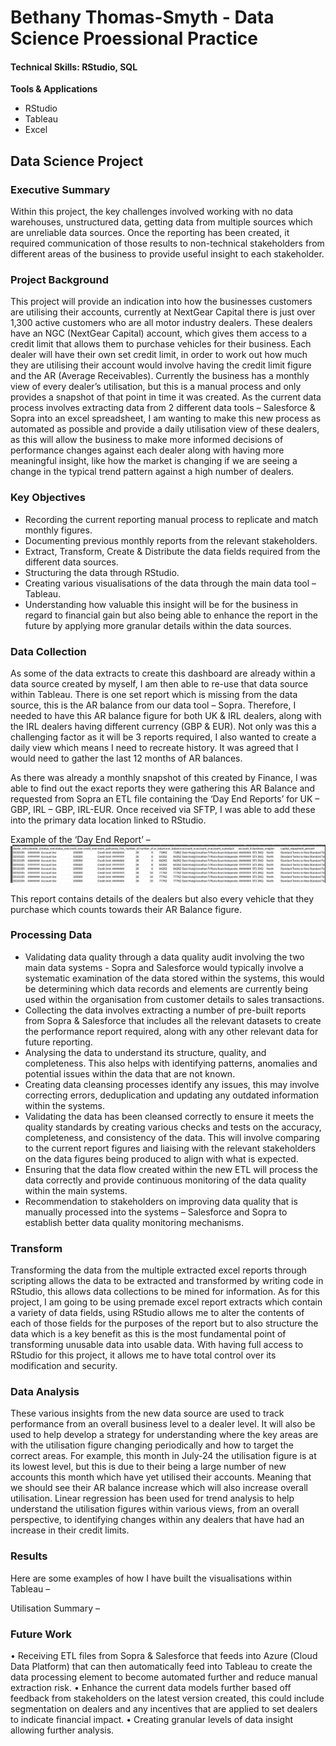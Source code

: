 # Bethany Thomas-Smyth - Data Science Proessional Practice

#### Technical Skills: RStudio, SQL

**Tools & Applications**
- RStudio
- Tableau
- Excel


## Data Science Project
### Executive Summary
Within this project, the key challenges involved working with no data warehouses, unstructured data, getting data from multiple sources which are unreliable data sources. 
Once the reporting has been created, it required communication of those results to non-technical stakeholders from different areas of the business to provide useful insight to each stakeholder.


### Project Background
This project will provide an indication into how the businesses customers are utilising their accounts, currently at NextGear Capital there is just over 1,300 active customers who are all motor industry dealers. 
These dealers have an NGC (NextGear Capital) account, which gives them access to a credit limit that allows them to purchase vehicles for their business. Each dealer will have their own set credit limit, in order to work out how much they are utilising their account would involve having the credit limit figure and the AR (Average Receivables). 
Currently the business has a monthly view of every dealer’s utilisation, but this is a manual process and only provides a snapshot of that point in time it was created.
As the current data process involves extracting data from 2 different data tools – Salesforce & Sopra into an excel spreadsheet, I am wanting to make this new process as automated as possible and provide a daily utilisation view of these dealers, as this will allow the business to make more informed decisions of performance changes against each dealer along with having more meaningful insight, like how the market is changing if we are seeing a change in the typical trend pattern against a high number of dealers.


### Key Objectives
- Recording the current reporting manual process to replicate and match monthly figures.
-	Documenting previous monthly reports from the relevant stakeholders.
- Extract, Transform, Create & Distribute the data fields required from the different data sources.
- Structuring the data through RStudio. 
- Creating various visualisations of the data through the main data tool – Tableau. 
- Understanding how valuable this insight will be for the business in regard to financial gain but also being able to enhance the report in the future by applying more granular details within the data sources.


### Data Collection
As some of the data extracts to create this dashboard are already within a data source created by myself, I am then able to re-use that data source within Tableau. There is one set report which is missing from the data source, this is the AR balance from our data tool – Sopra. Therefore, I needed to have this AR balance figure for both UK & IRL dealers, along with the IRL dealers having different currency (GBP & EUR). Not only was this a challenging factor as it will be 3 reports required, I also wanted to create a daily view which means I need to recreate history. It was agreed that I would need to gather the last 12 months of AR balances.

As there was already a monthly snapshot of this created by Finance, I was able to find out the exact reports they were gathering this AR Balance and requested from Sopra an ETL file containing the ‘Day End Reports’ for UK – GBP, IRL – GBP, IRL-EUR. Once received via SFTP, I was able to add these into the primary data location linked to RStudio.

Example of the ‘Day End Report’ –
![image](assets/images/output.png)

This report contains details of the dealers but also every vehicle that they purchase which counts towards their AR Balance figure.

### Processing Data
- Validating data quality through a data quality audit involving the two main data systems - Sopra and Salesforce would typically involve a systematic examination of the data stored within the systems, this would be determining which data records and elements are currently being used within the organisation from customer details to sales transactions.
- Collecting the data involves extracting a number of pre-built reports from Sopra & Salesforce that includes all the relevant datasets to create the performance report required, along with any other relevant data for future reporting.
- Analysing the data to understand its structure, quality, and completeness. This also helps with identifying patterns, anomalies and potential issues within the data that are not known.
- Creating data cleansing processes identify any issues, this may involve correcting errors, deduplication and updating any outdated information within the systems.
- Validating the data has been cleansed correctly to ensure it meets the quality standards by creating various checks and tests on the accuracy, completeness, and consistency of the data. This will involve comparing to the current report figures and liaising with the relevant stakeholders on the data figures being produced to align with what is expected.
- Ensuring that the data flow created within the new ETL will process the data correctly and provide continuous monitoring of the data quality within the main systems.
- Recommendation to stakeholders on improving data quality that is manually processed into the systems – Salesforce and Sopra to establish better data quality monitoring mechanisms.


### Transform
Transforming the data from the multiple extracted excel reports through scripting allows the data to be extracted and transformed by writing code in RStudio, this allows data collections to be mined for information. As for this project, I am going to be using premade excel report extracts which contain a variety of data fields, using RStudio allows me to alter the contents of each of those fields for the purposes of the report but to also structure the data which is a key benefit as this is the most fundamental point of transforming unusable data into usable data. With having full access to RStudio for this project, it allows me to have total control over its modification and security.

### Data Analysis
These various insights from the new data source are used to track performance from an overall business level to a dealer level. It will also be used to help develop a strategy for understanding where the key areas are with the utilisation figure changing periodically and how to target the correct areas. For example, this month in July-24 the utilisation figure is at its lowest level, but this is due to their being a large number of new accounts this month which have yet utilised their accounts. Meaning that we should see their AR balance increase which will also increase overall utilisation.
Linear regression has been used for trend analysis to help understand the utilisation figures within various views, from an overall perspective, to identifying changes within any dealers that have had an increase in their credit limits. 


### Results
Here are some examples of how I have built the visualisations within Tableau –


Utilisation Summary –

### Future Work
•	Receiving ETL files from Sopra & Salesforce that feeds into Azure (Cloud Data Platform) that can then automatically feed into Tableau to create the data processing element to become automated further and reduce manual extraction risk.
•	Enhance the current data models further based off feedback from stakeholders on the latest version created, this could include segmentation on dealers and any incentives that are applied to set dealers to indicate financial impact.
•	Creating granular levels of data insight allowing further analysis.



